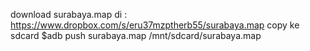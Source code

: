 download surabaya.map di : https://www.dropbox.com/s/eru37mzptherb55/surabaya.map
copy ke sdcard
$adb push surabaya.map /mnt/sdcard/surabaya.map
